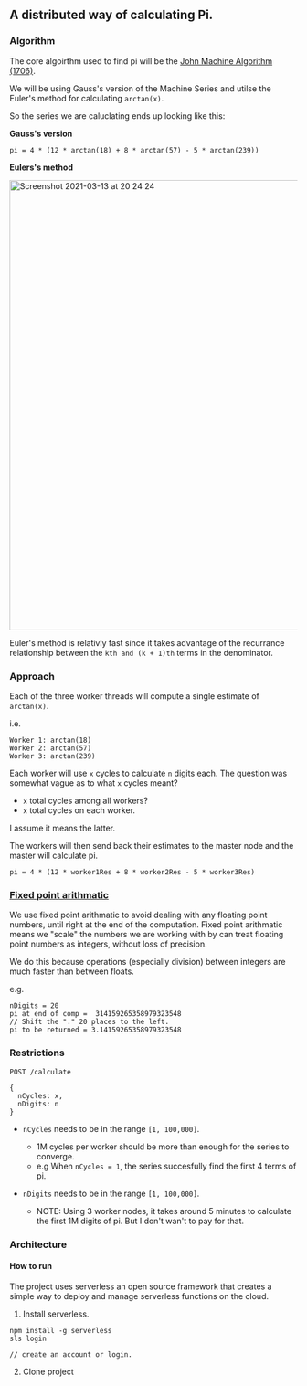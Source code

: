 ## A distributed way of calculating Pi.

### Algorithm

The core algoirthm used to find pi will be the [John Machine Algorithm (1706)](https://www.craig-wood.com/nick/articles/pi-machin/).

We will be using Gauss's version of the Machine Series and utilse the Euler's method for calculating `arctan(x)`.

So the series we are caluclating ends up looking like this:

**Gauss's version**

```
pi = 4 * (12 * arctan(18) + 8 * arctan(57) - 5 * arctan(239))
```

**Eulers's method**

<img width="788" alt="Screenshot 2021-03-13 at 20 24 24" src="https://user-images.githubusercontent.com/43752286/111041761-2e054900-843a-11eb-86d7-1be8297dfc37.png">

Euler's method is relativly fast since it takes advantage of the recurrance relationship between the `kth and (k + 1)th` terms in the denominator.

### Approach

Each of the three worker threads will compute a single estimate of `arctan(x)`.

i.e.

```
Worker 1: arctan(18)
Worker 2: arctan(57)
Worker 3: arctan(239)
```

Each worker will use `x` cycles to calculate `n` digits each.
The question was somewhat vague as to what `x` cycles meant?

- `x` total cycles among all workers?
- `x` total cycles on each worker.

I assume it means the latter.

The workers will then send back their estimates to the master node and the master will calculate pi.

```
pi = 4 * (12 * worker1Res + 8 * worker2Res - 5 * worker3Res)
```

### [Fixed point arithmatic](https://en.wikipedia.org/wiki/Fixed-point_arithmetic)

We use fixed point arithmatic to avoid dealing with any floating point numbers, until right at the end of the computation.
Fixed point arithmatic means we "scale" the numbers we are working with by can treat floating point numbers as integers, without loss of precision.

We do this because operations (especially division) between integers are much faster than between floats.

e.g.

```
nDigits = 20
pi at end of comp =  314159265358979323548
// Shift the "." 20 places to the left.
pi to be returned = 3.14159265358979323548
```

### Restrictions

```
POST /calculate

{
  nCycles: x,
  nDigits: n
}
```

- `nCycles` needs to be in the range `[1, 100,000]`.

  - 1M cycles per worker should be more than enough for the series to converge.
  - e.g When `nCycles = 1`, the series succesfully find the first 4 terms of pi.

- `nDigits` needs to be in the range `[1, 100,000]`.
  - NOTE: Using 3 worker nodes, it takes around 5 minutes to calculate the first 1M digits of pi. But I don't wan't to pay for that.

### Architecture



#### How to run

The project uses serverless an open source framework that creates a simple way to deploy and manage serverless functions on the cloud. 

1. Install serverless. 

```
npm install -g serverless
sls login

// create an account or login.
```

2. Clone project

```

```
